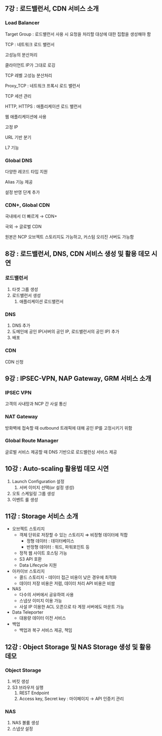 
## 7강 : 로드밸런서, CDN 서비스 소개

### Load Balancer

Target Group : 로드밸런서 사용 시 요청을 처리할 대상에 대한 집합을 생성해야 함

TCP : 네트워크 로드 밸런서

고성능의 분산처리

클라이언트 IP가 그대로 로깅

TCP 레벨 고성능 분산처리

Proxy_TCP : 네트워크 프록시 로드 밸런서

TCP 세션 관리

HTTP, HTTPS : 애플리케이션 로드 밸런서

웹 애플리케이션에 사용

고정 IP

URL 기반 분기

L7 기능

### Global DNS

다양한 레코드 타입 지원

Alias 기능 제공

설정 반영 단계 추가

### CDN+, Global CDN

국내에서 더 빠르게 → CDN+

국외 → 글로벌 CDN

원본은 NCP 오브젝트 스토리지도 가능하고, 커스텀 오리진 서버도 가능함

## 8강 : 로드밸런서, DNS, CDN 서비스 생성 및 활용 데모 시연

### 로드밸런서

1. 타겟 그룹 생성
2. 로드밸런서 생성
    1. 애플리케이션 로드밸런서

### DNS

1. DNS 추가
2. 도메인에 공인 IP(서버의 공인 IP, 로드밸런서의 공인 IP) 추가
3. 배포

### CDN

CDN 신청

## 9강 : IPSEC-VPN, NAP Gateway, GRM 서비스 소개

### IPSEC VPN

고객의 사내망과 NCP 간 사설 통신

### NAT Gateway

방화벽에 접속할 때 outbound 트래픽에 대해 공인 IP를 고정시키기 위함

### Global Route Manager

글로벌 서비스 제공할 때 DNS 기반으로 로드밸런싱 서비스 제공

## 10강 : Auto-scaling 활용법 데모 시연

1. Launch Configuration 설정
    1. 서버 이미지 선택(or 설정 생성)
2. 오토 스케일링 그룹 생성
3. 이벤트 룰 생성

## 11강 : Storage 서비스 소개

- 오브젝트 스토리지
    - 객체 단위로 저장할 수 있는 스토리지 ⇒ 비정형 데이터에 적합
        - 정형 데이터 : 데이터베이스
        - 반정형 데이터 : 워드, 파워포인트 등
    - 정적 웹 사이트 호스팅 가능
    - S3 API 호환
    - Data Lifecycle 지원
- 아카이브 스토리지
    - 콜드 스토리지 - 데이터 접근 비용이 낮은 경우에 최적화
    - 데이터 저장 비용은 저렴, 데이터 처리 API 비용은 비쌈
- NAS
    - 다수의 서버에서 공유하여 사용
    - 스냅샷 이미지 이용 가능
    - 사설 IP 이용한 ACL 오픈으로 타 계정 서버에도 마운트 가능
- Data Teleporter
    - 대용량 데이터 이전 서비스
- 백업
    - 백업과 복구 서비스 제공, 책임

## 12강 : Object Storage 및 NAS Storage 생성 및 활용 데모

### Object Storage

1. 버킷 생성
2. S3 브라우저 실행
    1. REST Endpoint
    2. Access key, Secret key : 마이페이지 → API 인증키 관리

### NAS

1. NAS 볼륨 생성
2. 스냅샷 설정